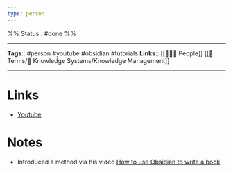 ```yaml
---
type: person
---
```

%%
Status:: #done
%%

---
**Tags**:: #person #youtube #obsidian #tutorials
**Links**:: [[👨‍👧‍👦 People]] [[📇 Terms/🧠 Knowledge Systems/Knowledge Management]]

---

# Links
- [Youtube](https://www.youtube.com/channel/UCPcIIq_EMs2U0QQzEF9qbtA)

# Notes

- Introduced a method via his video [How to use Obsidian to write a book](https://www.youtube.com/watch?v=pP4AeGY2mz4) 